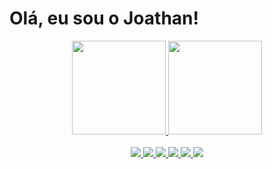 <h1 align="left">Olá, eu sou o Joathan!</h1>

<div align="center">
  <a href="https://github.com/joathanmf">
    <img height="150em" src="https://github-readme-stats.vercel.app/api?username=joathanmf&count_private=true&include_all_commits=true&show_icons=true&theme=jolly&hide_border=false&show_owner=true"/>
    <img height="150em" src="https://github-readme-stats.vercel.app/api/top-langs/?username=joathanmf&theme=jolly&hide_border=false&&layout=compact"/>
  </a>
</div>

<br>

<div align="center" valign="top">
  <a href="https://elixir-lang.org/">
    <img src="https://img.shields.io/badge/Elixir-4B275F?style=for-the-badge&logo=elixir&logoColor=white" />
  </a>
  <a href="https://www.lua.org/">
    <img src="https://img.shields.io/badge/Lua-2C2D72?style=for-the-badge&logo=lua&logoColor=white" />
  </a>
  <a href="https://www.heroku.com/platform">
    <img src="https://img.shields.io/badge/Heroku-430098?style=for-the-badge&logo=heroku&logoColor=white" />
  </a>
  <a href="https://www.mysql.com/">
    <img src="https://img.shields.io/badge/MySQL-00000F?style=for-the-badge&logo=mysql&logoColor=white"/>
  </a>
  <a href="https://www.postgresql.org/">
    <img src="https://img.shields.io/badge/PostgreSQL-316192?style=for-the-badge&logo=postgresql&logoColor=white"/>
  </a>
  <a href="https://manjaro.org/">
    <img src="https://img.shields.io/badge/Arch_Linux-1793D1?style=for-the-badge&logo=arch-linux&logoColor=white"/>
  </a>
</div>
          
